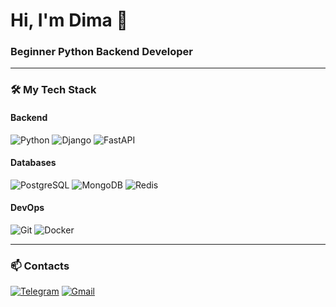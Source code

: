 # Hi, I'm Dima 👋 
### Beginner Python Backend Developer 

---

### 🛠️ My Tech Stack
#### Backend
![Python](https://img.shields.io/badge/-Python-3776AB?logo=python&logoColor=white)
![Django](https://img.shields.io/badge/Django-%23092E20.svg?logo=django&logoColor=white)
![FastAPI](https://img.shields.io/badge/FastAPI-009485.svg?logo=fastapi&logoColor=white)
#### Databases
![PostgreSQL](https://img.shields.io/badge/-PostgreSQL-4169E1?logo=postgresql&logoColor=white)
![MongoDB](https://img.shields.io/badge/MongoDB-%234ea94b.svg?logo=mongodb&logoColor=white)
![Redis](https://img.shields.io/badge/Redis-%23DD0031.svg?logo=redis&logoColor=white)
#### DevOps
![Git](https://img.shields.io/badge/Git-F05032?logo=git&logoColor=fff)
![Docker](https://img.shields.io/badge/Docker-2496ED?logo=docker&logoColor=fff)

---

### 📫 Contacts  
[![Telegram](https://img.shields.io/badge/-Telegram-0088CC?logo=telegram&logoColor=white)](https://t.me/dimirka_94) 
[![Gmail](https://img.shields.io/badge/Gmail-D14836?logo=gmail&logoColor=white)](mailto:dimirkaamigo@gmail.com)
